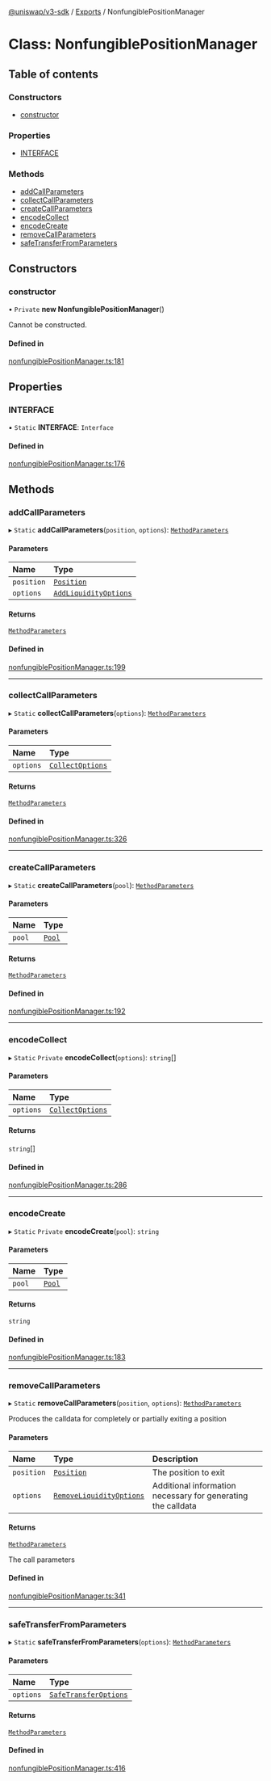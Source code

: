 [@uniswap/v3-sdk](../README.md) / [Exports](../modules.md) / NonfungiblePositionManager

# Class: NonfungiblePositionManager

## Table of contents

### Constructors

- [constructor](NonfungiblePositionManager.md#constructor)

### Properties

- [INTERFACE](NonfungiblePositionManager.md#interface)

### Methods

- [addCallParameters](NonfungiblePositionManager.md#addcallparameters)
- [collectCallParameters](NonfungiblePositionManager.md#collectcallparameters)
- [createCallParameters](NonfungiblePositionManager.md#createcallparameters)
- [encodeCollect](NonfungiblePositionManager.md#encodecollect)
- [encodeCreate](NonfungiblePositionManager.md#encodecreate)
- [removeCallParameters](NonfungiblePositionManager.md#removecallparameters)
- [safeTransferFromParameters](NonfungiblePositionManager.md#safetransferfromparameters)

## Constructors

### constructor

• `Private` **new NonfungiblePositionManager**()

Cannot be constructed.

#### Defined in

[nonfungiblePositionManager.ts:181](https://github.com/Uniswap/v3-sdk/blob/08a7c05/src/nonfungiblePositionManager.ts#L181)

## Properties

### INTERFACE

▪ `Static` **INTERFACE**: `Interface`

#### Defined in

[nonfungiblePositionManager.ts:176](https://github.com/Uniswap/v3-sdk/blob/08a7c05/src/nonfungiblePositionManager.ts#L176)

## Methods

### addCallParameters

▸ `Static` **addCallParameters**(`position`, `options`): [`MethodParameters`](../interfaces/MethodParameters.md)

#### Parameters

| Name | Type |
| :------ | :------ |
| `position` | [`Position`](Position.md) |
| `options` | [`AddLiquidityOptions`](../modules.md#addliquidityoptions) |

#### Returns

[`MethodParameters`](../interfaces/MethodParameters.md)

#### Defined in

[nonfungiblePositionManager.ts:199](https://github.com/Uniswap/v3-sdk/blob/08a7c05/src/nonfungiblePositionManager.ts#L199)

___

### collectCallParameters

▸ `Static` **collectCallParameters**(`options`): [`MethodParameters`](../interfaces/MethodParameters.md)

#### Parameters

| Name | Type |
| :------ | :------ |
| `options` | [`CollectOptions`](../interfaces/CollectOptions.md) |

#### Returns

[`MethodParameters`](../interfaces/MethodParameters.md)

#### Defined in

[nonfungiblePositionManager.ts:326](https://github.com/Uniswap/v3-sdk/blob/08a7c05/src/nonfungiblePositionManager.ts#L326)

___

### createCallParameters

▸ `Static` **createCallParameters**(`pool`): [`MethodParameters`](../interfaces/MethodParameters.md)

#### Parameters

| Name | Type |
| :------ | :------ |
| `pool` | [`Pool`](Pool.md) |

#### Returns

[`MethodParameters`](../interfaces/MethodParameters.md)

#### Defined in

[nonfungiblePositionManager.ts:192](https://github.com/Uniswap/v3-sdk/blob/08a7c05/src/nonfungiblePositionManager.ts#L192)

___

### encodeCollect

▸ `Static` `Private` **encodeCollect**(`options`): `string`[]

#### Parameters

| Name | Type |
| :------ | :------ |
| `options` | [`CollectOptions`](../interfaces/CollectOptions.md) |

#### Returns

`string`[]

#### Defined in

[nonfungiblePositionManager.ts:286](https://github.com/Uniswap/v3-sdk/blob/08a7c05/src/nonfungiblePositionManager.ts#L286)

___

### encodeCreate

▸ `Static` `Private` **encodeCreate**(`pool`): `string`

#### Parameters

| Name | Type |
| :------ | :------ |
| `pool` | [`Pool`](Pool.md) |

#### Returns

`string`

#### Defined in

[nonfungiblePositionManager.ts:183](https://github.com/Uniswap/v3-sdk/blob/08a7c05/src/nonfungiblePositionManager.ts#L183)

___

### removeCallParameters

▸ `Static` **removeCallParameters**(`position`, `options`): [`MethodParameters`](../interfaces/MethodParameters.md)

Produces the calldata for completely or partially exiting a position

#### Parameters

| Name | Type | Description |
| :------ | :------ | :------ |
| `position` | [`Position`](Position.md) | The position to exit |
| `options` | [`RemoveLiquidityOptions`](../interfaces/RemoveLiquidityOptions.md) | Additional information necessary for generating the calldata |

#### Returns

[`MethodParameters`](../interfaces/MethodParameters.md)

The call parameters

#### Defined in

[nonfungiblePositionManager.ts:341](https://github.com/Uniswap/v3-sdk/blob/08a7c05/src/nonfungiblePositionManager.ts#L341)

___

### safeTransferFromParameters

▸ `Static` **safeTransferFromParameters**(`options`): [`MethodParameters`](../interfaces/MethodParameters.md)

#### Parameters

| Name | Type |
| :------ | :------ |
| `options` | [`SafeTransferOptions`](../interfaces/SafeTransferOptions.md) |

#### Returns

[`MethodParameters`](../interfaces/MethodParameters.md)

#### Defined in

[nonfungiblePositionManager.ts:416](https://github.com/Uniswap/v3-sdk/blob/08a7c05/src/nonfungiblePositionManager.ts#L416)
